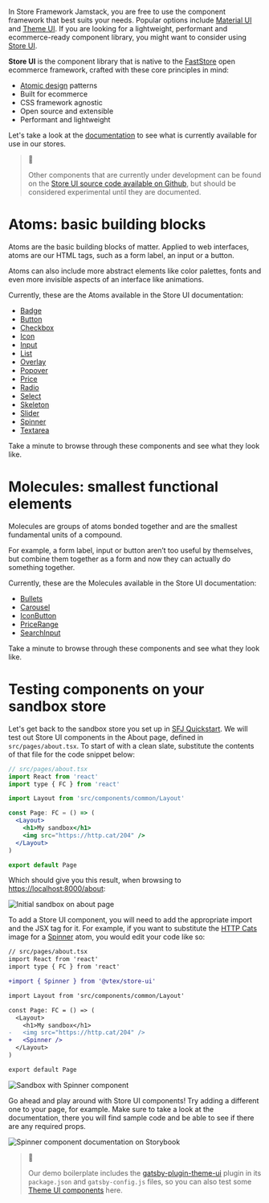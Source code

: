In Store Framework Jamstack, you are free to use the component framework that best suits your needs. Popular options include [Material UI](https://mui.com/) and [Theme UI](https://theme-ui.com/). If you are looking for a lightweight, performant and ecommerce-ready component library, you might want to consider using [Store UI](https://github.com/vtex/faststore/tree/master/packages/store-ui).

**Store UI** is the component library that is native to the [FastStore](https://github.com/vtex/faststore) open ecommerce framework, crafted with these core principles in mind:

- [Atomic design](https://bradfrost.com/blog/post/atomic-web-design/) patterns
- Built for ecommerce
- CSS framework agnostic
- Open source and extensible
- Performant and lightweight

Let's take a look at the [documentation](https://storeui.netlify.app/) to see what is currently available for use in our stores.

> 📘
> 
> Other components that are currently under development can be found on the [Store UI source code available on Github](https://github.com/vtex/faststore/tree/d30c59807b7f6e67b182ceeaacf9f3b777d77d4a/packages/store-ui/src), but should be considered experimental until they are documented.

# Atoms: basic building blocks

Atoms are the basic building blocks of matter. Applied to web interfaces, atoms are our HTML tags, such as a form label, an input or a button.

Atoms can also include more abstract elements like color palettes, fonts and even more invisible aspects of an interface like animations.

Currently, these are the Atoms available in the Store UI documentation:

- [Badge](https://storeui.netlify.app/?path=/docs/atoms-badge--badge)
- [Button](https://storeui.netlify.app/?path=/docs/atoms-button--button)
- [Checkbox](https://storeui.netlify.app/?path=/docs/atoms-checkbox--checkbox)
- [Icon](https://storeui.netlify.app/?path=/docs/atoms-icon--icon)
- [Input](https://storeui.netlify.app/?path=/docs/atoms-input--input)
- [List](https://storeui.netlify.app/?path=/docs/atoms-list--unordered-list)
- [Overlay](https://storeui.netlify.app/?path=/docs/atoms-overlay--overlay)
- [Popover](https://storeui.netlify.app/?path=/docs/atoms-popover--popover)
- [Price](https://storeui.netlify.app/?path=/docs/atoms-price--default)
- [Radio](https://storeui.netlify.app/?path=/docs/atoms-radio--radio)
- [Select](https://storeui.netlify.app/?path=/docs/atoms-select--default-select)
- [Skeleton](https://storeui.netlify.app/?path=/docs/atoms-skeleton--skeleton)
- [Slider](https://storeui.netlify.app/?path=/docs/atoms-slider--slider)
- [Spinner](https://storeui.netlify.app/?path=/docs/atoms-spinner--spinner)
- [Textarea](https://storeui.netlify.app/?path=/docs/atoms-textarea--textarea)

Take a minute to browse through these components and see what they look like. 

# Molecules: smallest functional elements

Molecules are groups of atoms bonded together and are the smallest fundamental units of a compound. 

For example, a form label, input or button aren’t too useful by themselves, but combine them together as a form and now they can actually do something together.

Currently, these are the Molecules available in the Store UI documentation:

- [Bullets](https://storeui.netlify.app/?path=/docs/molecules-bullets--bullets)
- [Carousel](https://storeui.netlify.app/?path=/docs/molecules-carousel--carousel)
- [IconButton](https://storeui.netlify.app/?path=/docs/molecules-iconbutton--default)
- [PriceRange](https://storeui.netlify.app/?path=/docs/molecules-pricerange--price-range)
- [SearchInput](https://storeui.netlify.app/?path=/docs/molecules-searchinput--default)

Take a minute to browse through these components and see what they look like.

# Testing components on your sandbox store

Let's get back to the sandbox store you set up in [SFJ Quickstart](/docs/course-storeframework-jamstack-101-step01-01-quickstart-lang-en). We will test out Store UI components in the About page, defined in `src/pages/about.tsx`. To start of with a clean slate, substitute the contents of that file for the code snippet below:

```jsx
// src/pages/about.tsx
import React from 'react'
import type { FC } from 'react'

import Layout from 'src/components/common/Layout'

const Page: FC = () => (
  <Layout>
    <h1>My sandbox</h1>
    <img src="https://http.cat/204" />
  </Layout>
)

export default Page
```

Which should give you this result, when browsing to [https://localhost:8000/about](https://localhost:8000/about):

![Initial sandbox on about page](https://files.readme.io/4c57831-image7.png)

To add a Store UI component, you will need to add the appropriate import and the JSX tag for it. For example, if you want to substitute the [HTTP Cats](https://http.cat/) image for a [Spinner](https://storeui.netlify.app/?path=/docs/atoms-spinner--spinner) atom, you would edit your code like so:

```diff
// src/pages/about.tsx
import React from 'react'
import type { FC } from 'react'

+import { Spinner } from '@vtex/store-ui'

import Layout from 'src/components/common/Layout'

const Page: FC = () => (
  <Layout>
    <h1>My sandbox</h1>
-   <img src="https://http.cat/204" />
+   <Spinner />
  </Layout>
)

export default Page
```

![Sandbox with Spinner component](https://files.readme.io/c533ff0-image8.gif)

Go ahead and play around with Store UI components! Try adding a different one to your page, for example. Make sure to take a look at the documentation, there you will find sample code and be able to see if there are any required props.

![Spinner component documentation on Storybook](https://files.readme.io/d8a56bf-image9.png)

> 📘
> 
> Our demo boilerplate includes the [gatsby-plugin-theme-ui](https://www.gatsbyjs.com/plugins/gatsby-plugin-theme-ui/) plugin in its `package.json` and `gatsby-config.js` files, so you can also test some [Theme UI components](https://theme-ui.com/components) here.